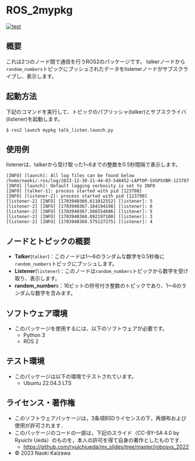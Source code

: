 # ROS_2mypkg
[![test](https://github.com/naoki0115-cyber/mypkg/actions/workflows/test.yml/badge.svg)](https://github.com/naoki0115-cyber/mypkg/actions/workflows/test.yml)
## 概要
これは2つのノード間で通信を行うROS2のパッケージです。
talkerノードから``random_numbers``トピックにプッシュされたデータをlistenerノードがサブスクライブし、表示します。
## 起動方法
下記のコマンドを実行して、トピックのパブリッシャ(talker)とサブスクライバ(listener)を起動します。
```
$ ros2 launch mypkg talk_listen.launch.py
```
## 使用例
listenerは、talkerから受け取った1~6までの整数を0.5秒間隔で表示します。
```
[INFO] [launch]: All log files can be found below /home/naoki/.ros/log/2023-12-30-21-44-03-548452-LAPTOP-SVGPSVBR-123787
[INFO] [launch]: Default logging verbosity is set to INFO
[INFO] [talker-1]: process started with pid [123788]
[INFO] [listener-2]: process started with pid [123790]
[listener-2] [INFO] [1703940366.611012552] [listener]: 5
[listener-2] [INFO] [1703940367.104194198] [listener]: 6
[listener-2] [INFO] [1703940367.566554686] [listener]: 5
[listener-2] [INFO] [1703940368.092197100] [listener]: 3
[listener-2] [INFO] [1703940368.575127275] [listener]: 4
```
## ノードとトピックの概要
* **Talker**(``talker``)：このノードは1～6のランダムな数字を0.5秒毎に``random_numbers``トピックにプッシュします。
* **Listener**(``listener``)：このノードは``random_numbers``トピックから数字を受け取り、表示します。
* **random_number**s：16ビットの符号付き整数のトピックであり、1～6のランダムな数字を含みます。
## ソフトウェア環境
* このパッケージを使用するには、以下のソフトウェアが必要です。
	* Python 3
	* ROS 2
## テスト環境
* このパッケージは以下の環境でテストされています。
	* Ubuntu 22.04.3 LTS
## ライセンス・著作権
* このソフトウェアパッケージは，3条項BSDライセンスの下，再頒布および使用が許可されます．
* このパッケージのコードの一部は，下記のスライド（CC-BY-SA 4.0 by Ryuichi Ueda）のものを，本人の許可を得て自身の著作としたものです．
	* https://github.com/ryuichiueda/my_slides/tree/master/robosys_2022
* © 2023 Naoki Kaizawa
